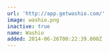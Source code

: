 ```yaml
---
url: 'http://app.getwashio.com/'
image: washio.png
inactive: true
name: Washio
added: 2014-06-26T00:22:39.000Z
---
```

